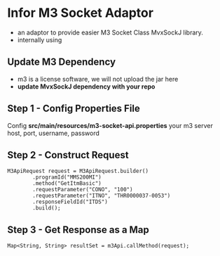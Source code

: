 # **Infor M3 Socket Adaptor** 
- an adaptor to provide easier M3 Socket Class MvxSockJ library.
- internally using 

## Update M3 Dependency
- m3 is a license software, we will not upload the jar here
- **update MvxSockJ dependency with your repo**

## Step 1 - Config Properties File
 Config **src/main/resources/m3-socket-api.properties** your m3 server host, port, username, password

## Step 2 - Construct Request
```
M3ApiRequest request = M3ApiRequest.builder()
        .programId("MMS200MI")
        .method("GetItmBasic")
        .requestParameter("CONO", "100")
        .requestParameter("ITNO", "THR0000037-0053")
        .responseFieldId("ITDS")
        .build();
```
## Step 3 - Get Response as a Map
```
Map<String, String> resultSet = m3Api.callMethod(request);
```
